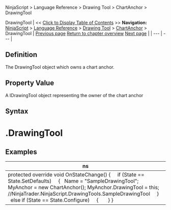 ﻿
NinjaScript > Language Reference > Drawing Tool > ChartAnchor > DrawingTool

DrawingTool
| << [Click to Display Table of Contents](drawingtool.md) >> **Navigation:**     [NinjaScript](ninjascript-1.md) > [Language Reference](language_reference_wip-1.md) > [Drawing Tool](drawing_tools-1.md) > [ChartAnchor](chartanchor-1.md) > DrawingTool | [Previous page](displayname-1.md) [Return to chapter overview](chartanchor-1.md) [Next page](drawnonbar-1.md) |
| --- | --- |
## Definition
The DrawingTool object which owns a chart anchor.
 
## Property Value
A IDrawingTool object representing the owner of the chart anchor
 
## Syntax
# <ChartAnchor>.DrawingTool
## 
## Examples
| ns |
| --- |
| protected override void OnStateChange() {      if (State == State.SetDefaults)      {    Name = "SampleDrawingTool";        MyAnchor = new ChartAnchor(); MyAnchor.DrawingTool = this; //NinjaTrader.NinjaScript.DrawingTools.SampleDrawingTool      }      else if (State == State.Configure)      {        } } |
